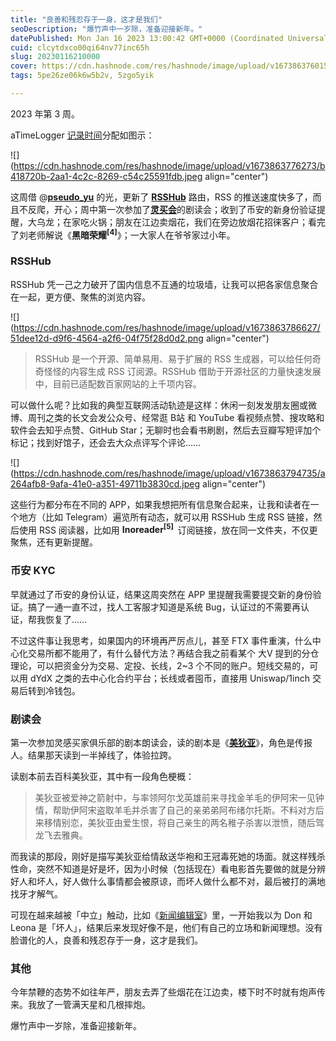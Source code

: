 ```yaml
---
title: "良善和残忍存于一身，这才是我们"
seoDescription: "爆竹声中一岁除，准备迎接新年。"
datePublished: Mon Jan 16 2023 13:00:42 GMT+0000 (Coordinated Universal Time)
cuid: clcytdxco00qi64nv77inc65h
slug: 20230116210000
cover: https://cdn.hashnode.com/res/hashnode/image/upload/v1673863760156/586efcba-3c18-4b9b-b803-02d62a87fc69.jpeg
tags: 5pe26ze06k6w5b2v, 5zgo5yik

---
```


2023 年第 3 周。

aTimeLogger [记录时间](http://mp.weixin.qq.com/s?__biz=MzI3MzU5MDA1OQ==&mid=2247485032&idx=1&sn=acb21dab9e80298f57f65f3a9ea3a1c7&chksm=eb21b42cdc563d3a565d6c98ad7010303e68799b4f29c829a6c1fd89ff190878ddb44f22a899&scene=21#wechat_redirect)分配如图示：

![](https://cdn.hashnode.com/res/hashnode/image/upload/v1673863776273/b418720b-2aa1-4c2c-8269-c54c25591fdb.jpeg align="center")

这周借 @[**pseudo\_yu**](https://twitter.com/pseudo_yu) 的光，更新了 [**RSSHub**](https://docs.rsshub.app/) 路由，RSS 的推送速度快多了，而且不反爬，开心；周中第一次参加了[**灵买会**](https://club.q24.io/)的剧读会；收到了币安的新身份验证提醒，大乌龙；在家吃火锅；朋友在江边卖烟花，我们在旁边放烟花招徕客户；看完了刘老师解说《**黑暗荣耀<sup>[4]</sup>**》；一大家人在爷爷家过小年。

### **RSSHub**

RSSHub 凭一己之力破开了国内信息不互通的垃圾墙，让我可以把各家信息聚合在一起，更方便、聚焦的浏览内容。

![](https://cdn.hashnode.com/res/hashnode/image/upload/v1673863786627/51dee12d-d9f6-4564-a2f6-04f75f28d0d2.png align="center")

> RSSHub 是一个开源、简单易用、易于扩展的 RSS 生成器，可以给任何奇奇怪怪的内容生成 RSS 订阅源。RSSHub 借助于开源社区的力量快速发展中，目前已适配数百家网站的上千项内容。

可以做什么呢？比如我的典型互联网活动轨迹是这样：休闲一刻发发朋友圈或微博、周刊之类的长文会发公众号、经常逛 B站 和 YouTube 看视频点赞、搜攻略和软件会去知乎点赞、GitHub Star；无聊时也会看书刷剧，然后去豆瓣写短评加个标记；找到好馆子，还会去大众点评写个评论……

![](https://cdn.hashnode.com/res/hashnode/image/upload/v1673863794735/a264afb8-9afa-41e0-a351-49711b3830cd.jpeg align="center")

这些行为都分布在不同的 APP，如果我想把所有信息聚合起来，让我和读者在一个地方（比如 Telegram）遍览所有动态，就可以用 RSSHub 生成 RSS 链接，然后使用 RSS 阅读器，比如用 **Inoreader<sup>[5]&nbsp;</sup>** 订阅链接，放在同一文件夹，不仅更聚焦，还有更新提醒。

### **币安 KYC**

早就通过了币安的身份认证，结果这周突然在 APP 里提醒我需要提交新的身份验证。搞了一通一直不过，找人工客服才知道是系统 Bug，认证过的不需要再认证，帮我恢复了……

不过这件事让我思考，如果国内的环境再严厉点儿，甚至 FTX 事件重演，什么中心化交易所都不能用了，有什么替代方法？再结合我之前看某个 大V 提到的分仓理论，可以把资金分为交易、定投、长线，2~3 个不同的账户。短线交易的，可以用 dYdX 之类的去中心化合约平台；长线或者囤币，直接用 Uniswap/1inch 交易后转到冷钱包。

### **剧读会**

第一次参加灵感买家俱乐部的剧本朗读会，读的剧本是《[**美狄亚**](https://www.douban.com/group/topic/33500722/?_i=3862390sQo7JoN)》，角色是传报人。结果那天读到一半掉线了，体验拉跨。

读剧本前去百科美狄亚，其中有一段角色梗概：

> 美狄亚被爱神之箭射中，与率领阿尔戈英雄前来寻找金羊毛的伊阿宋一见钟情，帮助伊阿宋盗取羊毛并杀害了自己的亲弟弟阿布绪尔托斯。不料对方后来移情别恋，美狄亚由爱生恨，将自己亲生的两名稚子杀害以泄愤，随后驾龙飞去雅典。

而我读的那段，刚好是描写美狄亚给情敌送华袍和王冠毒死她的场面。就这样残杀性命，突然不知道是好是坏，因为小时候（包括现在）看电影首先要做的就是分辨好人和坏人，好人做什么事情都会被原谅，而坏人做什么都不对，最后被打的满地找牙才解气。

可现在越来越被「中立」触动，比如《[新闻编辑室](http://mp.weixin.qq.com/s?__biz=MzI3MzU5MDA1OQ==&mid=2247486979&idx=1&sn=38b983b87a412331a3358f147ab9a9da&chksm=eb21bc47dc56355121ad12c6cb072cff8e8592274e03a35d188b172452b83c782011ce39ccfd&scene=21#wechat_redirect)》里，一开始我以为 Don 和 Leona 是「坏人」，结果后来发现好像不是，他们有自己的立场和新闻理想。没有脸谱化的人，良善和残忍存于一身，这才是我们。

### **其他**

今年禁鞭的态势不如往年严，朋友去弄了些烟花在江边卖，楼下时不时就有炮声传来。我放了一管满天星和几根摔炮。

爆竹声中一岁除，准备迎接新年。